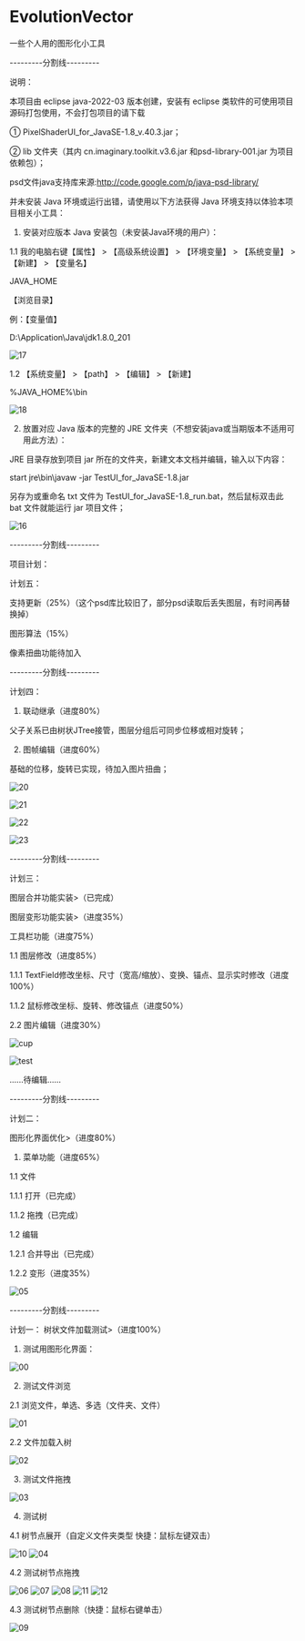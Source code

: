 # EvolutionVector
一些个人用的图形化小工具

---------分割线---------

说明：

  本项目由 eclipse java-2022-03 版本创建，安装有 eclipse 类软件的可使用项目源码打包使用，不会打包项目的请下载

  ① PixelShaderUI_for_JavaSE-1.8_v.40.3.jar；

  ② lib 文件夹（其内 cn.imaginary.toolkit.v3.6.jar 和psd-library-001.jar 为项目依赖包）；

  psd文件java支持库来源:http://code.google.com/p/java-psd-library/

  并未安装 Java 环境或运行出错，请使用以下方法获得 Java 环境支持以体验本项目相关小工具：

1. 安装对应版本 Java 安装包（未安装Java环境的用户）：

 1.1 我的电脑右键【属性】 > 【高级系统设置】 > 【环境变量】 > 【系统变量】 > 【新建】 > 【变量名】
 
 JAVA_HOME
 
【浏览目录】

例：【变量值】

D:\Application\Java\jdk1.8.0_201

![17](https://user-images.githubusercontent.com/52105884/161420296-5c066787-c309-4ed8-a723-9ef3d3da3284.PNG)

 1.2 【系统变量】 > 【path】 > 【编辑】 > 【新建】

%JAVA_HOME%\bin

![18](https://user-images.githubusercontent.com/52105884/161420310-5da77ec6-9f9d-47c2-ace7-e629233562b4.PNG)

2. 放置对应 Java 版本的完整的 JRE 文件夹（不想安装java或当期版本不适用可用此方法）：

JRE 目录存放到项目 jar 所在的文件夹，新建文本文档并编辑，输入以下内容：

start jre\bin\javaw -jar TestUI_for_JavaSE-1.8.jar

另存为或重命名 txt 文件为 TestUI_for_JavaSE-1.8_run.bat，然后鼠标双击此 bat 文件就能运行 jar 项目文件；

![16](https://user-images.githubusercontent.com/52105884/161420388-a620bbf2-6efc-4970-abde-5d1d5e230236.PNG)

---------分割线---------

项目计划：

计划五：

支持更新（25%）（这个psd库比较旧了，部分psd读取后丢失图层，有时间再替换掉）

图形算法（15%）

 像素扭曲功能待加入

---------分割线---------

计划四：

 1. 联动继承（进度80%）
 
  父子关系已由树状JTree接管，图层分组后可同步位移或相对旋转；
 
 2. 图帧编辑（进度60%）

  基础的位移，旋转已实现，待加入图片扭曲；
 
![20](https://user-images.githubusercontent.com/52105884/165331163-fb80a4d5-7de4-44de-9e16-13a465eee20c.PNG)

![21](https://user-images.githubusercontent.com/52105884/165331275-d9c8ff3b-0039-4e7c-b2dc-d6b11ae60679.PNG)

![22](https://user-images.githubusercontent.com/52105884/165331320-cab9e434-e2b6-41e1-ae89-8f30de7e1eb0.PNG)

![23](https://user-images.githubusercontent.com/52105884/165331426-b75559de-d0e8-40ba-b19c-f3aeea26033c.PNG)

 ---------分割线---------

计划三：

 图层合并功能实装>（已完成）
 
 图层变形功能实装>（进度35%）
 
 工具栏功能（进度75%）

  1.1 图层修改（进度85%）

   1.1.1 TextField修改坐标、尺寸（宽高/缩放）、变换、锚点、显示实时修改（进度100%）
 
   1.1.2 鼠标修改坐标、旋转、修改锚点（进度50%）

  2.2 图片编辑（进度30%）
 
![cup](https://user-images.githubusercontent.com/52105884/162568214-db6f3c9c-c8b8-4956-8f59-65f54a5bb67c.PNG)

![test](https://user-images.githubusercontent.com/52105884/162568223-bdf1b5f6-49ca-468a-b758-8b14ab196a1b.png)
 
......待编辑......

---------分割线---------
 
计划二：

 图形化界面优化>（进度80%）

 1. 菜单功能（进度65%）

  1.1 文件

   1.1.1 打开（已完成）

   1.1.2 拖拽（已完成）

  1.2 编辑

   1.2.1 合并导出（已完成）

   1.2.2 变形（进度35%）

![05](https://user-images.githubusercontent.com/52105884/159551456-e9c63e3e-303d-4a63-a635-f522ab3e0fb3.PNG)

---------分割线---------

计划一：
 树状文件加载测试>（进度100%）

 1. 测试用图形化界面：

![00](https://user-images.githubusercontent.com/52105884/159549114-12750b14-ee30-4e7b-bc71-1590ece97b03.PNG)

 2. 测试文件浏览

  2.1 浏览文件，单选、多选（文件夹、文件）

![01](https://user-images.githubusercontent.com/52105884/159549120-72453c7a-7f84-4e9c-9bf7-f3cc7bc14699.PNG)

  2.2 文件加载入树

![02](https://user-images.githubusercontent.com/52105884/159549127-457693f3-355b-4817-9787-e65133eef4b3.PNG)

 3. 测试文件拖拽

![03](https://user-images.githubusercontent.com/52105884/159549138-4524a100-bb71-48a8-9ca5-8f83351d2706.PNG)

 4. 测试树

  4.1 树节点展开（自定义文件夹类型 快捷：鼠标左键双击）

![10](https://user-images.githubusercontent.com/52105884/161045369-6310a975-0576-412e-9051-249796cf4271.PNG)
![04](https://user-images.githubusercontent.com/52105884/159549140-83afcb1d-e003-4b5c-a89e-b25b3758b92e.PNG)

  4.2 测试树节点拖拽

![06](https://user-images.githubusercontent.com/52105884/161034999-3f2c05e2-db6e-4dbf-aaec-d60daa05dfb3.PNG)
![07](https://user-images.githubusercontent.com/52105884/161035028-5fcdbb9b-6779-473b-aacc-6be7cbace801.PNG)
![08](https://user-images.githubusercontent.com/52105884/161035088-64cd1f44-194e-4503-970c-0dbc1d0de4e4.PNG)
![11](https://user-images.githubusercontent.com/52105884/161241457-cdca7213-b077-4fa3-937b-542010571132.PNG)
![12](https://user-images.githubusercontent.com/52105884/161241490-d84146a0-7483-4d61-ad6f-ddc231566d04.PNG)

  4.3 测试树节点删除（快捷：鼠标右键单击）

![09](https://user-images.githubusercontent.com/52105884/161035221-6b487a1d-22e9-40b5-b048-dc3748a52032.PNG)
